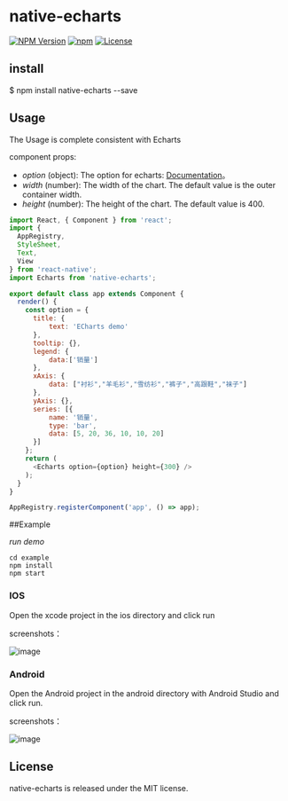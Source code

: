 # native-echarts

[![NPM Version](https://img.shields.io/npm/v/native-echarts.svg?style=flat)](https://www.npmjs.org/package/native-echarts)
  [![npm](https://img.shields.io/npm/dm/native-echarts.svg?style=flat)](https://www.npmjs.org/package/native-echarts)
  [![License](http://img.shields.io/npm/l/native-echarts.svg?style=flat)](https://raw.githubusercontent.com/somonus/react-native-echarts/master/LICENSE.md)
  
## install

$ npm install native-echarts --save

## Usage

The Usage is complete consistent with Echarts

component props:

* *option* (object): The option for echarts: [Documentation](http://echarts.baidu.com/option.html#title)。 
* *width* (number): The width of the chart. The default value is the outer container width. 
* *height* (number): The height of the chart. The default value is 400. 


```js
import React, { Component } from 'react';
import {
  AppRegistry,
  StyleSheet,
  Text,
  View
} from 'react-native';
import Echarts from 'native-echarts';

export default class app extends Component {
  render() {
    const option = {
      title: {
          text: 'ECharts demo'
      },
      tooltip: {},
      legend: {
          data:['销量']
      },
      xAxis: {
          data: ["衬衫","羊毛衫","雪纺衫","裤子","高跟鞋","袜子"]
      },
      yAxis: {},
      series: [{
          name: '销量',
          type: 'bar',
          data: [5, 20, 36, 10, 10, 20]
      }]
    };
    return (
      <Echarts option={option} height={300} />
    );
  }
}

AppRegistry.registerComponent('app', () => app);

```



##Example

*run demo*

```
cd example
npm install
npm start
```

### IOS

Open the xcode project in the ios directory and click run

screenshots：

![image](https://github.com/somonus/react-native-echarts/blob/master/example/demoIOS.png)

### Android

Open the Android project in the android directory with Android Studio and click run.

screenshots：

![image](https://github.com/somonus/react-native-echarts/blob/master/example/demoAndroid.png)

## License

native-echarts is released under the MIT license.
